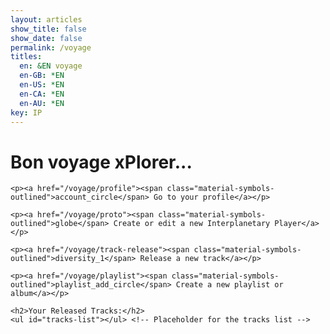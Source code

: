 ```yaml
---
layout: articles
show_title: false
show_date: false
permalink: /voyage
titles:
  en: &EN voyage
  en-GB: *EN
  en-US: *EN
  en-CA: *EN
  en-AU: *EN
key: IP
---
```


<div id="voyage-content">
    <h1>Bon voyage xPlorer...</h1>
    <p id="user-info"></p> <!-- Placeholder for user role and email -->

    <p><a href="/voyage/profile"><span class="material-symbols-outlined">account_circle</span> Go to your profile</a></p> 

    <p><a href="/voyage/proto"><span class="material-symbols-outlined">globe</span> Create or edit a new Interplanetary Player</a></p> 

    <p><a href="/voyage/track-release"><span class="material-symbols-outlined">diversity_1</span> Release a new track</a></p> 

    <p><a href="/voyage/playlist"><span class="material-symbols-outlined">playlist_add_circle</span> Create a new playlist or album</a></p> 

    <h2>Your Released Tracks:</h2>
    <ul id="tracks-list"></ul> <!-- Placeholder for the tracks list -->
</div>

<script>
document.addEventListener('DOMContentLoaded', async function() {
    const userRole = localStorage.getItem('userRole');
    const userName = localStorage.getItem('userName');
    const userId = localStorage.getItem('userId');  // Assuming userId is stored in localStorage

    console.log('Retrieved userRole from localStorage:', userRole);
    console.log('Retrieved userName from localStorage:', userName);
    console.log('Retrieved userId from localStorage:', userId);

    if (userRole && userName && userId) {
        // Display user info
        displayUserInfo(userRole, userName);

        // Fetch user profile and track data
        await fetchUserTracks(userId);
    } else {
        // If user data is not available, redirect to login
        console.error('User data not found, redirecting to login.');
        window.location.href = '/login';
    }
});

// Function to display user information
function displayUserInfo(userRole, userName) {
    const userInfoElement = document.getElementById('user-info');
    userInfoElement.innerHTML = `
        <strong>User Role:</strong> ${userRole}<br>
        <strong>User Name:</strong> ${userName}
    `;
}

// Function to fetch all user tracks
async function fetchUserTracks(userId) {
    try {
        // Fetch the user's tracks data
        const response = await fetch(`http://media.maar.world:3001/api/user/${userId}/tracks`);

        if (!response.ok) {
            throw new Error('Failed to fetch user tracks');
        }

        const data = await response.json();
        const tracks = data.tracks; // Array of track objects with details

        console.log('Tracks Owned:', tracks);

        // Display tracks on the page
        displayTracks(tracks);
    } catch (error) {
        console.error('Error fetching user tracks:', error);
    }
}

// Function to display tracks on the page
// Function to display tracks on the page
function displayTracks(tracks) {
    const tracksListElement = document.getElementById('tracks-list');

    if (!tracks || tracks.length === 0) {
        tracksListElement.innerHTML = '<li>No tracks found.</li>';
        return;
    }

    tracks.forEach(track => {
        // Assuming track.artistNames is an array of objects, where each object has a `name` field
        const artistNames = track.artistNames.map(artist => artist.name).join(', ');

        const trackElement = document.createElement('li');
        trackElement.innerHTML = `
            <strong>Artist Name:</strong> ${artistNames}<br>
            <strong>Song Name:</strong> ${track.trackName}<br>
            <strong>Privacy:</strong> ${track.privacy}<br>
            <strong>Release Date:</strong> ${new Date(track.releaseDate).toLocaleDateString()}
        `;
        tracksListElement.appendChild(trackElement);
    });
}

</script>
